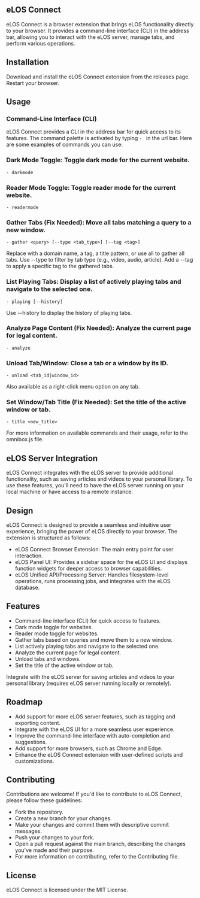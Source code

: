 ## eLOS Connect
eLOS Connect is a browser extension that brings eLOS functionality directly to your browser. It provides a command-line interface (CLI) in the address bar, allowing you to interact with the eLOS server, manage tabs, and perform various operations.

## Installation
Download and install the eLOS Connect extension from the releases page.
Restart your browser.

## Usage

### Command-Line Interface (CLI)

eLOS Connect provides a CLI in the address bar for quick access to its features. The command palette is activated by typing `- ` in the url bar.
Here are some examples of commands you can use:

### Dark Mode Toggle: Toggle dark mode for the current website.

```- darkmode```

### Reader Mode Toggle: Toggle reader mode for the current website.

```- readermode```

### Gather Tabs (Fix Needed): Move all tabs matching a query to a new window.

```- gather <query> [--type <tab_type>] [--tag <tag>]```

Replace <query> with a domain name, a tag, a title pattern, or use all to gather all tabs. Use --type to filter by tab type (e.g., video, audio, article). Add a --tag to apply a specific tag to the gathered tabs.

### List Playing Tabs: Display a list of actively playing tabs and navigate to the selected one.

`- playing [--history]`

Use --history to display the history of playing tabs.

### Analyze Page Content (Fix Needed): Analyze the current page for legal content.

`- analyze`

### Unload Tab/Window: Close a tab or a window by its ID.

`- unload <tab_id|window_id>`

Also available as a right-click menu option on any tab.

### Set Window/Tab Title (Fix Needed): Set the title of the active window or tab.

`- title <new_title>`

For more information on available commands and their usage, refer to the omnibox.js file.

## eLOS Server Integration
eLOS Connect integrates with the eLOS server to provide additional functionality, such as saving articles and videos to your personal library. To use these features, you'll need to have the eLOS server running on your local machine or have access to a remote instance.

## Design
eLOS Connect is designed to provide a seamless and intuitive user experience, bringing the power of eLOS directly to your browser. The extension is structured as follows:

- eLOS Connect Browser Extension: The main entry point for user interaction.
- eLOS Panel UI: Provides a sidebar space for the eLOS UI and displays function widgets for deeper access to browser capabilities.
- eLOS Unified API/Processing Server: Handles filesystem-level operations, runs processing jobs, and integrates with the eLOS database.

## Features
- Command-line interface (CLI) for quick access to features.
- Dark mode toggle for websites.
- Reader mode toggle for websites.
- Gather tabs based on queries and move them to a new window.
- List actively playing tabs and navigate to the selected one.
- Analyze the current page for legal content.
- Unload tabs and windows.
- Set the title of the active window or tab.

Integrate with the eLOS server for saving articles and videos to your personal library (requires eLOS server running locally or remotely).

## Roadmap
- Add support for more eLOS server features, such as tagging and exporting content.
- Integrate with the eLOS UI for a more seamless user experience.
- Improve the command-line interface with auto-completion and suggestions.
- Add support for more browsers, such as Chrome and Edge.
- Enhance the eLOS Connect extension with user-defined scripts and customizations.

## Contributing
Contributions are welcome! If you'd like to contribute to eLOS Connect, please follow these guidelines:

- Fork the repository.
- Create a new branch for your changes.
- Make your changes and commit them with descriptive commit messages.
- Push your changes to your fork.
- Open a pull request against the main branch, describing the changes you've made and their purpose.
- For more information on contributing, refer to the Contributing file.

## License
eLOS Connect is licensed under the MIT License.
